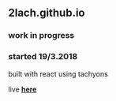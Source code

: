 ## 2lach.github.io
### work in progress 

### started 19/3.2018
built with react using tachyons


live  [**here**](https://2lach.github.io/)
